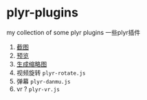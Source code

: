 # plyr-plugins
my collection of some plyr plugins 一些plyr插件

1. [截图](https://github.com/zengde/plyr-plugin-capture)
2. [预览](https://github.com/zengde/plyr-plugin-thumbnail)
3. [生成缩略图](https://github.com/zengde/plyr-thumbnail-generate)
4. 视频旋转 `plyr-rotate.js`
5. 弹幕 `plyr-danmu.js`
6. vr ? `plyr-vr.js`
